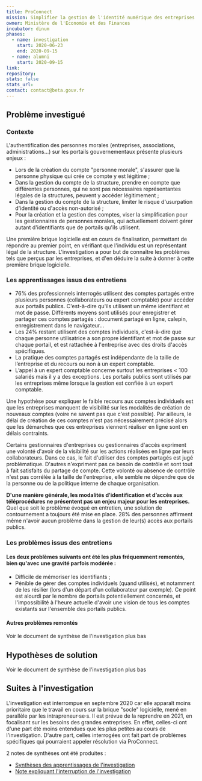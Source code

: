 ```yaml
---
title: ProConnect
mission: Simplifier la gestion de l'identité numérique des entreprises sur les portails publics
owner: Ministère de l'Economie et des Finances
incubator: dinum 
phases:
  - name: investigation
    start: 2020-06-23
    end: 2020-09-15
  - name: alumni
    start: 2020-09-15
link:
repository: 
stats: false 
stats_url: 
contact: contact@beta.gouv.fr
---
```


## Problème investigué

### Contexte

L'authentification des personnes morales (entreprises, associations, administrations...) sur les portails gouvernementaux présente plusieurs enjeux :
- Lors de la création du compte "personne morale", s'assurer que la personne physique qui crée ce compte y est légitime ;
- Dans la gestion du compte de la structure, prendre en compte que différentes personnes, qui ne sont pas nécessaires représentantes légales de la structures, peuvent y accéder légitimement ;
- Dans la gestion du compte de la structure, limiter le risque d'usurpation d'identité ou d'accès non-autorisé ;
- Pour la création et la gestion des comptes, viser la simplification pour les gestionnaires de personnes morales, qui actuellement doivent gérer autant d'identifiants que de portails qu'ils utilisent.

Une première brique logicielle est en cours de finalisation, permettant de répondre au premier point, en vérifiant que l'individu est un représentant légal de la structure.
L'investigation a pour but de connaître les problèmes tels que perçus par les entreprises, et d'en déduire la suite à donner à cette première brique logicielle.

### Les apprentissages issus des entretiens

- 76% des professionnels interrogés utilisent des comptes partagés entre plusieurs personnes (collaborateurs ou expert comptable) pour accéder aux portails publics. 
C'est-à-dire qu'ils utilisent un même identifiant et mot de passe. Différents moyens sont utilisés pour enregistrer et partager ces comptes partagés : document partagé en ligne, calepin, enregistrement dans le navigateur...
- Les 24% restant utilisent des comptes individuels, c'est-à-dire que chaque personne utilisatrice a son propre identifiant et mot de passe sur chaque portail, et est rattachée à l'entreprise avec des droits d'accès spécifiques.
- La pratique des comptes partagés est indépendante de la taille de l’entreprise et du recours ou non à un expert comptable.
- L’appel à un expert comptable concerne surtout les entreprises < 100 salariés mais il y a des exceptions. Les portails publics sont utilisés par les entreprises même lorsque la gestion est confiée à un expert comptable.

Une hypothèse pour expliquer le faible recours aux comptes individuels est que les entreprises manquent de visibilité sur les modalités de création de nouveaux comptes (voire ne savent pas que c'est possible). 
Par ailleurs, le délai de création de ces comptes n'est pas nécessairement précisé alors que les démarches que ces entreprises viennent réaliser en ligne sont en délais contraints.

Certains gestionnaires d'entreprises ou gestionnaires d'accès expriment une volonté d'avoir de la visibilité sur les actions réalisées en ligne par leurs collaborateurs. Dans ce cas, le fait d'utiliser des comptes partagés est jugé problématique. D'autres n'expriment pas ce besoin de contrôle et sont tout à fait satisfaits du partage de compte. Cette volonté ou absence de contrôle n'est pas corrélée à la taille de l'entreprise, elle semble ne dépendre que de la personne ou de la politique interne de chaque organisation.

**D'une manière générale, les modalités d’identification et d’accès aux téléprocédures ne présentent pas un enjeu majeur pour les entreprises.**
Quel que soit le problème évoqué en entretien, une solution de contournement a toujours été mise en place. 28% des personnes affirment même n'avoir aucun problème dans la gestion de leur(s) accès aux portails publics.

### Les problèmes issus des entretiens

#### Les deux problèmes suivants ont été les plus fréquemment remontés, bien qu'avec une gravité parfois modérée :
- Difficile de mémoriser les identifiants ;
- Pénible de gérer des comptes individuels (quand utilisés), et notamment de les résilier (lors d'un départ d'un collaborateur par exemple). 
Ce point est alourdi par le nombre de portails potentiellement concernés, et l'impossibilité à l'heure actuelle d'avoir une vision de tous les comptes existants sur l'ensemble des portails publics.

#### Autres problèmes remontés
Voir le document de synthèse de l'investigation plus bas

## Hypothèses de solution 
Voir le document de synthèse de l'investigation plus bas

## Suites à l'investigation
L'investigation est interrompue en septembre 2020 car elle apparaît moins prioritaire que le travail en cours sur la brique "socle" logicielle, mené en parallèle par les intrapreneur·se·s. Il est prévue de la reprendre en 2021, en focalisant sur les besoins des grandes entreprises. En effet, celles-ci ont d'une part été moins entendues que les plus petites au cours de l'investigation. D'autre part, celles interrogées ont fait part de problèmes spécifiques qui pourraient appeler résolution via ProConnect.

2 notes de synthèses ont été produites :
- [Synthèses des apprentissages de l'investigation](/content/docs/syntheses_investigations/ProConnect-BilanInvestigation-VF.pdf)
- [Note expliquant l'interruption de l'investigation](/content/docs/syntheses_investigations/Note_interruption_investigation_proconnect.pdf)
